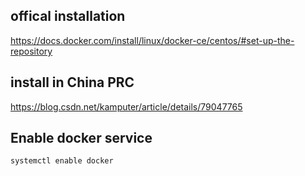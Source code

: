 ## offical installation
https://docs.docker.com/install/linux/docker-ce/centos/#set-up-the-repository 

## install in China PRC

https://blog.csdn.net/kamputer/article/details/79047765

## Enable docker service
```bash
systemctl enable docker
```
